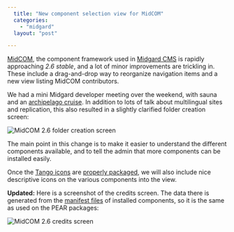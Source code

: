```yaml
---
  title: "New component selection view for MidCOM"
  categories: 
    - "midgard"
  layout: "post"

---
```

[MidCOM][1], the component framework used in [Midgard CMS][2] is rapidly approaching _2.6 stable_, and a lot of minor improvements are trickling in. These include a drag-and-drop way to reorganize navigation items and a new view listing MidCOM contributors.

We had a mini Midgard developer meeting over the weekend, with sauna and an [archipelago cruise][3]. In addition to lots of talk about multilingual sites and replication, this also resulted in a slightly clarified folder creation screen:

![MidCOM 2.6 folder creation screen](https://s3.eu-central-1.amazonaws.com/bergie-iki-fi/midcom-2.6-create-folder-small.jpg)

The main point in this change is to make it easier to understand the different components available, and to tell the admin that more components can be installed easily.

Once the [Tango icons][4] are [properly packaged][5], we will also include nice descriptive icons on the various components into the view.

__Updated:__ Here is a screenshot of the credits screen. The data there is generated from the [manifest files][6] of installed components, so it is the same as used on the PEAR packages:

![MidCOM 2.6 credits screen](https://s3.eu-central-1.amazonaws.com/bergie-iki-fi/midcom-2.6-credits-small.jpg)

[1]: http://www.midgard-project.org/documentation/midcom/
[2]: http://www.midgard-project.org/midgard/1.7/
[3]: http://www.msjlruneberg.fi/index_eng.html
[4]: http://tango.freedesktop.org/Tango_Icon_Library
[5]: http://bergie.iki.fi/blog/big-changes-in-the-midcom-project/
[6]: http://www.midgard-project.org/midcom-permalink-a49e6562d06a3ce713e88e268ca66ab0
